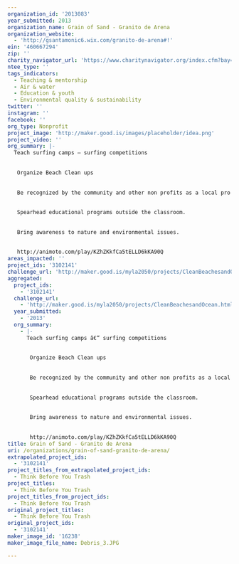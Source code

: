 ```yaml
---
organization_id: '2013083'
year_submitted: 2013
organization_name: Grain of Sand - Granito de Arena
organization_website:
  - 'http://gsantamonic6.wix.com/granito-de-arena#!'
ein: '460667294'
zip: ''
charity_navigator_url: 'https://www.charitynavigator.org/index.cfm?bay=search.profile&ein=460667294'
ntee_type: ''
tags_indicators:
  - Teaching & mentorship
  - Air & water
  - Education & youth
  - Environmental quality & sustainability
twitter: ''
instagram: ''
facebook: ''
org_type: Nonprofit
project_image: 'http://maker.good.is/images/placeholder/idea.png'
project_video: ''
org_summary: |-
  Teach surfing camps — surfing competitions
   
   
   Organize Beach Clean ups
   
   
   Be recognized by the community and other non profits as a local pro environmental organization
   
   
   Spearhead educational programs outside the classroom. 
   
   
   Bring awareness to nature and environmental issues.
   
   
   http://animoto.com/play/KZhZKkfCa5tELLD6kKA90Q
areas_impacted: ''
project_ids: '3102141'
challenge_url: 'http://maker.good.is/myla2050/projects/CleanBeachesandOcean.html'
aggregated:
  project_ids:
    - '3102141'
  challenge_url:
    - 'http://maker.good.is/myla2050/projects/CleanBeachesandOcean.html'
  year_submitted:
    - '2013'
  org_summary:
    - |-
      Teach surfing camps â€“ surfing competitions
       
       
       Organize Beach Clean ups
       
       
       Be recognized by the community and other non profits as a local pro environmental organization
       
       
       Spearhead educational programs outside the classroom. 
       
       
       Bring awareness to nature and environmental issues.
       
       
       http://animoto.com/play/KZhZKkfCa5tELLD6kKA90Q
title: Grain of Sand - Granito de Arena
uri: /organizations/grain-of-sand-granito-de-arena/
extrapolated_project_ids:
  - '3102141'
project_titles_from_extrapolated_project_ids:
  - Think Before You Trash
project_titles:
  - Think Before You Trash
project_titles_from_project_ids:
  - Think Before You Trash
original_project_titles:
  - Think Before You Trash
original_project_ids:
  - '3102141'
maker_image_id: '16238'
maker_image_file_name: Debris_3.JPG

---
```

